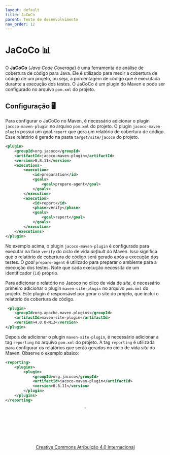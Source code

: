 ```yaml
---
layout: default
title: JaCoCo
parent: Teste de desenvolvimento
nav_order: 12
---
```


# JaCoCo 📊

O **JaCoCo** (_Java Code Coverage_) é uma ferramenta de análise de cobertura de
código para Java. Ele é utilizado para medir a cobertura de código de um
projeto, ou seja, a porcentagem de código que é executada durante a execução
dos testes. O JaCoCo é um plugin do Maven e pode ser configurado no arquivo
`pom.xml` do projeto.

## Configuração 🖥️

Para configurar o JaCoCo no Maven, é necessário adicionar o plugin
`jacoco-maven-plugin` no arquivo `pom.xml` do projeto. O plugin
`jacoco-maven-plugin` possui um goal `report` que gera um relatório de
cobertura de código. Esse relatório é gerado na pasta `target/site/jacoco`
do projeto.

```xml
<plugin>
    <groupId>org.jacoco</groupId>
    <artifactId>jacoco-maven-plugin</artifactId>
    <version>0.8.11</version>
    <executions>
        <execution>
            <id>preparation</id>
            <goals>
                <goal>prepare-agent</goal>
            </goals>
        </execution>
        <execution>
            <id>report</id>
            <phase>verify</phase>
            <goals>
                <goal>report</goal>
            </goals>
        </execution>
    </executions>
</plugin>
```

No exemplo acima, o plugin `jacoco-maven-plugin` é configurado para executar
na fase `verify` do ciclo de vida _default_ do Maven. Isso significa que o
relatório de cobertura de código será gerado após a execução dos testes. O _goal_
`prepare-agent` é utilizado para preparar o ambiente para a execução dos testes.
Note que cada execução necessita de um identificador (`id`) próprio.

Para adicionar o relatório no Jacoco no cilco de vida de _site_, é necessário
primeiro adicionar o plugin `maven-site-plugin` no arquivo `pom.xml` do projeto.
Este plugin é responsável por gerar o site do projeto, que inclui o relatório
de cobertura de código.

```xml
 <plugin>
    <groupId>org.apache.maven.plugins</groupId>
    <artifactId>maven-site-plugin</artifactId>
    <version>4.0.0-M13</version>
</plugin>
```

Depois de adicionar o plugin `maven-site-plugin`, é necessário adicionar a tag
`reporting` no arquivo `pom.xml` do projeto. A tag `reporting` é utilizada para
configurar os relatórios que serão gerados no ciclo de vida _site_ do Maven.
Observe o exemplo abaixo:

```xml
<reporting>
    <plugins>
        <plugin>
            <groupId>org.jacoco</groupId>
            <artifactId>jacoco-maven-plugin</artifactId>
            <version>0.8.11</version>
        </plugin>
    </plugins>
</reporting>
```

<center>
<a href="https://rpmhub.dev" target="blanck"><img src="../imgs/logo.png" alt="Rodrigo Prestes Machado" width="3%" height="3%" border=0 style="border:0; text-decoration:none; outline:none"></a><br/>
<a rel="license" href="http://creativecommons.org/licenses/by/4.0/">Creative Commons Atribuição 4.0 Internacional</a>
</center>
